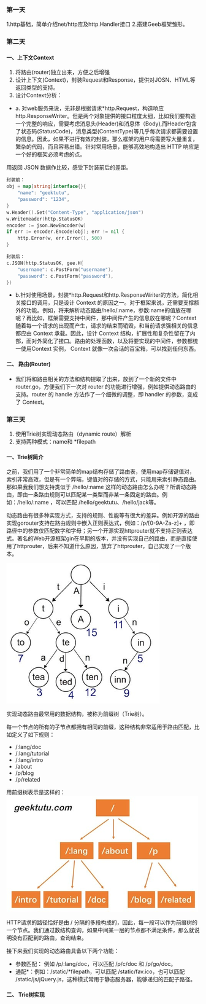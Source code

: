 ### 第一天

1.http基础，简单介绍net/http库及http.Handler接口
2.搭建Geeb框架雏形。

### 第二天 

#### 一、上下文Context

1. 将路由(router)独立出来，方便之后增强
2. 设计上下文(Context)，封装Request和Response，提供对JOSN、HTML等返回类型的支持。
3. 设计Context分析：

- a. 对web服务来说，无非是根据请求*http.Request，构造响应http.ResponseWriter。但是两个对象提供的接口粒度太细，比如我们要构造一个完整的响应，需要考虑消息头(Header)和消息体（Body),而Header包含了状态码(StatusCode)，消息类型(ContentType)等几乎每次请求都需要设置的信息。因此，如果不进行有效的封装，那么框架的用户将需要写大量重复，繁杂的代码，而且容易出错。针对常用场景，能够高效地构造出 HTTP 响应是一个好的框架必须考虑的点。

用返回 JSON 数据作比较，感受下封装前后的差距。
```go 
封装前：
obj = map[string]interface{}{
    "name": "geektutu",
    "password": "1234",
}
w.Header().Set("Content-Type", "application/json")
w.WriteHeader(http.StatusOK)
encoder := json.NewEncoder(w)
if err := encoder.Encode(obj); err != nil {
    http.Error(w, err.Error(), 500)
}
```

```go 
封装后：
c.JSON(http.StatusOK, gee.H{
    "username": c.PostForm("username"),
    "password": c.PostForm("password"),
})
```
- b.针对使用场景，封装*http.Request和http.ResponseWriter的方法，简化相关接口的调用，只是设计 Context 的原因之一。对于框架来说，还需要支撑额外的功能。例如，将来解析动态路由/hello/:name，参数:name的值放在哪呢？再比如，框架需要支持中间件，那中间件产生的信息放在哪呢？Context 随着每一个请求的出现而产生，请求的结束而销毁，和当前请求强相关的信息都应由 Context 承载。因此，设计 Context 结构，扩展性和复杂性留在了内部，而对外简化了接口。路由的处理函数，以及将要实现的中间件，参数都统一使用Context 实例， Context 就像一次会话的百宝箱，可以找到任何东西。


#### 二、 路由(Router)

- 我们将和路由相关的方法和结构提取了出来，放到了一个新的文件中router.go，方便我们下一次对 router 的功能进行增强，例如提供动态路由的支持。router 的 handle 方法作了一个细微的调整，即 handler 的参数，变成了 Context。


### 第三天

1. 使用Trie树实现动态路由（dynamic route）解析
2. 支持两种模式：name和 *filepath

#### 一、Trie树简介

之前，我们用了一个非常简单的map结构存储了路由表，使用map存储键值对，索引非常高效，但是有一个弊端，键值对的存储的方式，只能用来索引静态路由。那如果我我们想支持类似于 /hello/:name 这样的动态路由怎么办呢？所谓动态路由，即由一条路由规则可以匹配某一类型而非某一条固定的路由。例如：/hello/:name ，可以匹配 /hello/geektutu、/hello/jack等。

动态路由有很多种实现方式，支持的规则、性能等有很大的差异。例如开源的路由实现gorouter支持在路由规则中嵌入正则表达式，例如：/p/[0-9A-Za-z]+ ，即路径中的参数仅匹配数字和字母；另一个开源实现httprouter就不支持正则表达式。著名的Web开源框架gin在早期的版本，并没有实现自己的路由，而是直接使用了httprouter，后来不知道什么原因，放弃了httprouter，自己实现了一个版本。

![img.png](img.png)

实现动态路由最常用的数据结构，被称为前缀树（Trie树）。

每一个节点的所有的子节点都拥有相同的前缀，这种结构非常适用于路由匹配，比如定义了如下规则：

- /:lang/doc
- /:lang/tutorial
- /:lang/intro
- /about
- /p/blog
- /p/related

用前缀树表示是这样的：
![img_1.png](img_1.png)

HTTP请求的路径恰好是由 / 分隔的多段构成的，因此，每一段可以作为前缀树的一个节点。我们通过数结构查询，如果中间某一层的节点都不满足条件，那么就说明没有匹配到的路由，查询结束。

接下来我们实现的动态路由具备以下两个功能：

- 参数匹配： 例如 /p/:lang/doc，可以匹配 /p/c/doc 和 /p/go/doc。
- 通配*：例如：/static/*filepath，可以匹配 /static/fav.ico，也可以匹配 /static/js/jQuery.js，这种模式常用于静态服务器，能够递归的匹配子路径。

#### 二、 Trie树实现